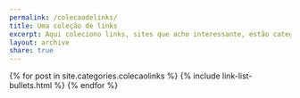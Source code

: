 ```yaml
---
permalink: /colecaodelinks/
title: Uma coleção de links
excerpt: Aqui coleciono links, sites que acho interessante, estão categorizados pelas tags que representam.
layout: archive
share: true 
---
```

<div class="bullets">
{% for post in site.categories.colecaolinks %}
   {% include link-list-bullets.html %}
{% endfor %}
</div><!-- /.bullets -->
